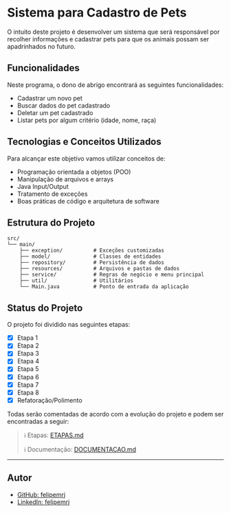 # Sistema para Cadastro de Pets

O intuito deste projeto é desenvolver um sistema que será responsável por recolher informações e cadastrar pets para que os animais possam ser apadrinhados no futuro.

## Funcionalidades

Neste programa, o dono de abrigo encontrará as seguintes funcionalidades:

- Cadastrar um novo pet
- Buscar dados do pet cadastrado
- Deletar um pet cadastrado
- Listar pets por algum critério (idade, nome, raça)

## Tecnologias e Conceitos Utilizados

Para alcançar este objetivo vamos utilizar conceitos de:

- Programação orientada a objetos (POO)
- Manipulação de arquivos e arrays
- Java Input/Output
- Tratamento de exceções
- Boas práticas de código e arquitetura de software

## Estrutura do Projeto

```
src/
└── main/
    ├── exception/          # Exceções customizadas
    ├── model/              # Classes de entidades
    ├── repository/         # Persistência de dados
    ├── resources/          # Arquivos e pastas de dados
    ├── service/            # Regras de negócio e menu principal
    ├── util/               # Utilitários
    └── Main.java           # Ponto de entrada da aplicação
```

## Status do Projeto

O projeto foi dividido nas seguintes etapas:

- [x] Etapa 1
- [x] Etapa 2
- [x] Etapa 3
- [x] Etapa 4
- [x] Etapa 5
- [x] Etapa 6
- [x] Etapa 7
- [x] Etapa 8
- [x] Refatoração/Polimento

Todas serão comentadas de acordo com a evolução do projeto e podem ser encontradas a seguir:

> :information_source: Etapas: [ETAPAS.md](ETAPAS.md)
>
> :information_source: Documentação: [DOCUMENTACAO.md](DOCUMENTACAO.md)

---

## Autor

- [GitHub: felipemrj](https://github.com/felipemrj)
- [LinkedIn: felipemrj](https://www.linkedin.com/in/felipemrj/)